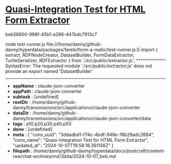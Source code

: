 # [Quasi-Integration Test for HTML Form Extractor](https://claude.ai/chat/3ddadbd1-f74c-4bdf-948e-16b29adc2684)

beb58900-988f-45b1-a286-447bdc7913c7

node test-runner.js
file:///home/danny/github-danny/hyperdata/packages/farelo/form-a-matic/test-runner.js:5
import { extract, RDFNodeCreator, DatasetBuilder, FormDataExtractor, TurtleSerializer, RDFExtractor } from './src/public/extractor.js';
                                  ^^^^^^^^^^^^^^
SyntaxError: The requested module './src/public/extractor.js' does not provide an export named 'DatasetBuilder'

---

* **appName** : claude-json-converter
* **appPath** : claude-json-converter
* **subtask** : [undefined]
* **rootDir** : /home/danny/github-danny/transmissions/src/applications/claude-json-converter
* **dataDir** : /home/danny/github-danny/transmissions/src/applications/claude-json-converter/data
* **tags** : p10.p20.p30.p40.p50
* **done** : [undefined]
* **meta** : {
  "conv_uuid": "3ddadbd1-f74c-4bdf-948e-16b29adc2684",
  "conv_name": "Quasi-Integration Test for HTML Form Extractor",
  "updated_at": "2024-10-07T19:58:16.381156Z"
}
* **filepath** : /home/danny/github-danny/hyperdata/docs/postcraft/content-raw/chat-archives/md/3dda/2024-10-07_beb.md